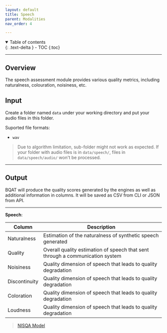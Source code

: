 ```yaml
---
layout: default
title: Speech
parent: Modalities
nav_order: 4

---
```

<details open markdown="block">
  <summary>
    Table of contents
  </summary>
  {: .text-delta }
- TOC
{:toc}
</details>

---

## Overview

The speech assessment module provides various quality metrics, including naturalness, colouration, noisiness, etc. 

## Input

Create a folder named `data` under your working directory and put your audio files in this folder.

Suported file formats:

+ `wav`

> Due to algorithm limitation, sub-folder might not work as expected. If your folder with audio files is in `data/speech/`, files in `data/speech/audio/` won't be processed.

***

## Output

BQAT will produce the quality scores generated by the engines as well as additional information in columns. It will be saved as CSV from CLI or JSON from API. 

***

__Speech__:

| Column        | Description |
| ------------- | ----------- |
| Naturalness   | Estimation of the naturalness of synthetic speech generated |
| Quality       | Overall quality estimation of speech that sent through a communication system |
| Noisiness     | Quality dimension of speech that leads to quality degradation |
| Discontinuity | Quality dimension of speech that leads to quality degradation |
| Coloration    | Quality dimension of speech that leads to quality degradation |
| Loudness      | Quality dimension of speech that leads to quality degradation |

> [NISQA Model](https://www.isca-speech.org/archive/pdfs/interspeech_2021/mittag21_interspeech.pdf)
